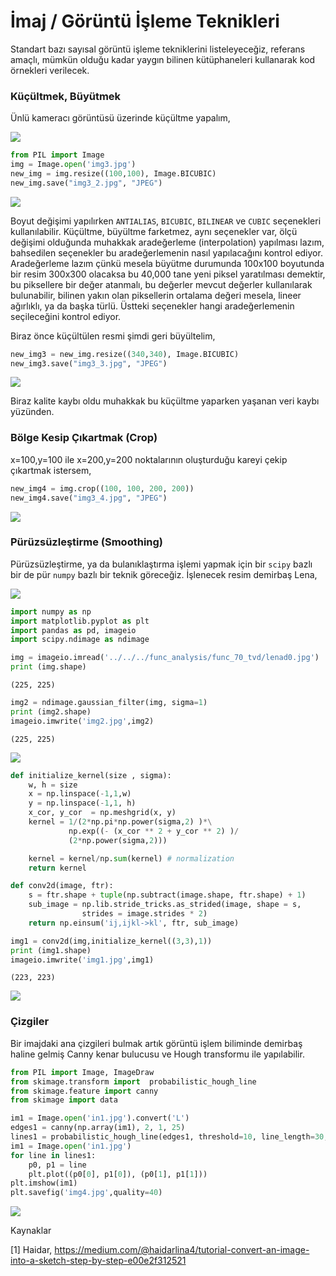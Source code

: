 # İmaj / Görüntü İşleme Teknikleri

Standart bazı sayısal görüntü işleme tekniklerini listeleyeceğiz,
referans amaçlı, mümkün olduğu kadar yaygın bilinen kütüphaneleri
kullanarak kod örnekleri verilecek.

### Küçültmek, Büyütmek

Ünlü kameracı görüntüsü üzerinde küçültme yapalım,

![](img3.jpg)

```python
from PIL import Image
img = Image.open('img3.jpg')
new_img = img.resize((100,100), Image.BICUBIC)
new_img.save("img3_2.jpg", "JPEG")
```

![](img3_2.jpg)

Boyut değişimi yapılırken `ANTIALIAS`, `BICUBIC`, `BILINEAR` ve
`CUBIC` seçenekleri kullanılabilir. Küçültme, büyültme farketmez, aynı
seçenekler var, ölçü değişimi olduğunda muhakkak aradeğerleme
(interpolation) yapılması lazım, bahsedilen seçenekler bu
aradeğerlemenin nasıl yapılacağını kontrol ediyor. Aradeğerleme lazım
çünkü mesela büyütme durumunda 100x100 boyutunda bir resim 300x300
olacaksa bu 40,000 tane yeni piksel yaratılması demektir, bu
piksellere bir değer atanmalı, bu değerler mevcut değerler
kullanılarak bulunabilir, bilinen yakın olan piksellerin ortalama
değeri mesela, lineer ağırlıklı, ya da başka türlü. Üstteki seçenekler
hangi aradeğerlemenin seçileceğini kontrol ediyor.

Biraz önce küçültülen resmi şimdi geri büyültelim,

```python
new_img3 = new_img.resize((340,340), Image.BICUBIC)
new_img3.save("img3_3.jpg", "JPEG")
```

![](img3_3.jpg)

Biraz kalite kaybı oldu muhakkak bu küçültme yaparken yaşanan veri kaybı
yüzünden.

### Bölge Kesip Çıkartmak (Crop)

x=100,y=100 ile x=200,y=200 noktalarının oluşturduğu kareyi çekip çıkartmak
istersem,

```python
new_img4 = img.crop((100, 100, 200, 200))
new_img4.save("img3_4.jpg", "JPEG")
```

![](img3_4.jpg)

### Pürüzsüzleştirme (Smoothing)

Pürüzsüzleştirme, ya da bulanıklaştırma işlemi yapmak için bir `scipy` bazlı
bir de pür `numpy` bazlı bir teknik göreceğiz. İşlenecek resim demirbaş
Lena,

![](../../../func_analysis/func_70_tvd/lenad0.jpg)


```python
import numpy as np
import matplotlib.pyplot as plt
import pandas as pd, imageio
import scipy.ndimage as ndimage

img = imageio.imread('../../../func_analysis/func_70_tvd/lenad0.jpg')
print (img.shape)
```

```text
(225, 225)
```

```python
img2 = ndimage.gaussian_filter(img, sigma=1)
print (img2.shape)
imageio.imwrite('img2.jpg',img2)
```

```text
(225, 225)
```

![](img2.jpg)


```python
def initialize_kernel(size , sigma): 
    w, h = size                                                  
    x = np.linspace(-1,1,w)                         
    y = np.linspace(-1,1, h)                         
    x_cor, y_cor  = np.meshgrid(x, y) 
    kernel = 1/(2*np.pi*np.power(sigma,2) )*\
             np.exp((- (x_cor ** 2 + y_cor ** 2) )/ 
             (2*np.power(sigma,2)))

    kernel = kernel/np.sum(kernel) # normalization
    return kernel

def conv2d(image, ftr):                           
    s = ftr.shape + tuple(np.subtract(image.shape, ftr.shape) + 1)
    sub_image = np.lib.stride_tricks.as_strided(image, shape = s,
                strides = image.strides * 2)
    return np.einsum('ij,ijkl->kl', ftr, sub_image)

img1 = conv2d(img,initialize_kernel((3,3),1))
print (img1.shape)
imageio.imwrite('img1.jpg',img1)
```

```text
(223, 223)
```

![](img1.jpg)

### Çizgiler

Bir imajdaki ana çizgileri bulmak artık görüntü işlem biliminde
demirbaş haline gelmiş Canny kenar bulucusu ve Hough transformu ile
yapılabilir.

```python
from PIL import Image, ImageDraw
from skimage.transform import  probabilistic_hough_line
from skimage.feature import canny
from skimage import data

im1 = Image.open('in1.jpg').convert('L')
edges1 = canny(np.array(im1), 2, 1, 25)
lines1 = probabilistic_hough_line(edges1, threshold=10, line_length=30,line_gap=3)
im1 = Image.open('in1.jpg')
for line in lines1:
    p0, p1 = line
    plt.plot((p0[0], p1[0]), (p0[1], p1[1]))
plt.imshow(im1)
plt.savefig('img4.jpg',quality=40)
```

![](img4.jpg)





Kaynaklar

[1] Haidar, https://medium.com/@haidarlina4/tutorial-convert-an-image-into-a-sketch-step-by-step-e00e2f312521
